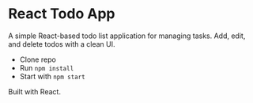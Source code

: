# React Todo App

A simple React-based todo list application for managing tasks. Add, edit, and delete todos with a clean UI.

- Clone repo
- Run `npm install`
- Start with `npm start`

Built with React.